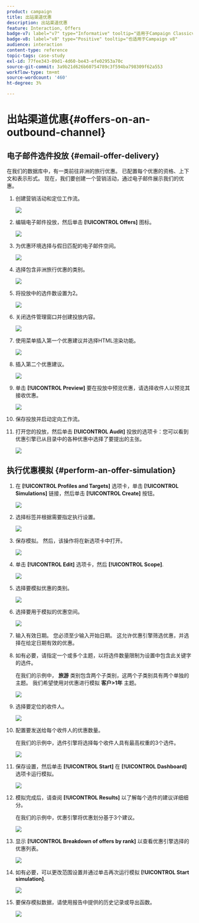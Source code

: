 ```yaml
---
product: campaign
title: 出站渠道优惠
description: 出站渠道优惠
feature: Interaction, Offers
badge-v7: label="v7" type="Informative" tooltip="适用于Campaign Classicv7"
badge-v8: label="v8" type="Positive" tooltip="也适用于Campaign v8"
audience: interaction
content-type: reference
topic-tags: case-study
exl-id: 77fee343-09d1-4d60-be43-efe02953a70c
source-git-commit: 3a9b21d626b60754789c3f594ba798309f62a553
workflow-type: tm+mt
source-wordcount: '460'
ht-degree: 3%

---
```


# 出站渠道优惠{#offers-on-an-outbound-channel}



## 电子邮件选件投放 {#email-offer-delivery}

在我们的数据库中，有一类前往非洲的旅行优惠。 已配置每个优惠的资格、上下文和表示形式。 现在，我们要创建一个营销活动，通过电子邮件展示我们的优惠。

1. 创建营销活动和定位工作流。

   ![](assets/offer_delivery_example_001.png)

1. 编辑电子邮件投放，然后单击 **[!UICONTROL Offers]** 图标。

   ![](assets/offer_delivery_example_002.png)

1. 为优惠环境选择与假日匹配的电子邮件空间。

   ![](assets/offer_delivery_example_003.png)

1. 选择包含非洲旅行优惠的类别。

   ![](assets/offer_delivery_example_004.png)

1. 将投放中的选件数设置为2。

   ![](assets/offer_delivery_example_005.png)

1. 关闭选件管理窗口并创建投放内容。

   ![](assets/offer_delivery_example_006.png)

1. 使用菜单插入第一个优惠建议并选择HTML渲染功能。

   ![](assets/offer_delivery_example_007.png)

1. 插入第二个优惠建议。

   ![](assets/offer_delivery_example_008.png)

1. 单击 **[!UICONTROL Preview]** 要在投放中预览优惠，请选择收件人以预览其接收优惠。

   ![](assets/offer_delivery_example_009.png)

1. 保存投放并启动定向工作流。
1. 打开您的投放，然后单击 **[!UICONTROL Audit]** 投放的选项卡：您可以看到优惠引擎已从目录中的各种优惠中选择了要提出的主张。

   ![](assets/offer_delivery_example_010.png)

## 执行优惠模拟 {#perform-an-offer-simulation}

1. 在 **[!UICONTROL Profiles and Targets]** 选项卡，单击 **[!UICONTROL Simulations]** 链接，然后单击 **[!UICONTROL Create]** 按钮。

   ![](assets/offer_simulation_001.png)

1. 选择标签并根据需要指定执行设置。

   ![](assets/offer_simulation_example_002.png)

1. 保存模拟。 然后，该操作将在新选项卡中打开。

   ![](assets/offer_simulation_example_003.png)

1. 单击 **[!UICONTROL Edit]** 选项卡，然后 **[!UICONTROL Scope]**.

   ![](assets/offer_simulation_example_004.png)

1. 选择要模拟优惠的类别。

   ![](assets/offer_simulation_example_005.png)

1. 选择要用于模拟的优惠空间。

   ![](assets/offer_simulation_example_006.png)

1. 输入有效日期。 您必须至少输入开始日期。 这允许优惠引擎筛选优惠，并选择在给定日期有效的优惠。
1. 如有必要，请指定一个或多个主题，以将选件数量限制为设置中包含此关键字的选件。

   在我们的示例中， **旅游** 类别包含两个子类别，这两个子类别具有两个单独的主题。 我们希望使用对优惠进行模拟 **客户>1年** 主题。

   ![](assets/offer_simulation_example_007.png)

1. 选择要定位的收件人。

   ![](assets/offer_simulation_example_008.png)

1. 配置要发送给每个收件人的优惠数量。

   在我们的示例中，选件引擎将选择每个收件人具有最高权重的3个选件。

   ![](assets/offer_simulation_example_009.png)

1. 保存设置，然后单击 **[!UICONTROL Start]** 在 **[!UICONTROL Dashboard]** 选项卡运行模拟。

   ![](assets/offer_simulation_example_010.png)

1. 模拟完成后，请查阅 **[!UICONTROL Results]** 以了解每个选件的建议详细细分。

   在我们的示例中，优惠引擎将优惠划分基于3个建议。

   ![](assets/offer_simulation_example_011.png)

1. 显示 **[!UICONTROL Breakdown of offers by rank]** 以查看优惠引擎选择的优惠列表。

   ![](assets/offer_simulation_example_012.png)

1. 如有必要，可以更改范围设置并通过单击再次运行模拟 **[!UICONTROL Start simulation]**.

   ![](assets/offer_simulation_example_010.png)

1. 要保存模拟数据，请使用报告中提供的历史记录或导出函数。

   ![](assets/offer_simulation_example_013.png)
